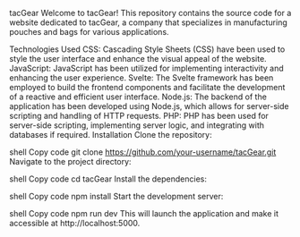 tacGear
Welcome to tacGear! This repository contains the source code for a website dedicated to tacGear, a company that specializes in manufacturing pouches and bags for various applications.

Technologies Used
CSS: Cascading Style Sheets (CSS) have been used to style the user interface and enhance the visual appeal of the website.
JavaScript: JavaScript has been utilized for implementing interactivity and enhancing the user experience.
Svelte: The Svelte framework has been employed to build the frontend components and facilitate the development of a reactive and efficient user interface.
Node.js: The backend of the application has been developed using Node.js, which allows for server-side scripting and handling of HTTP requests.
PHP: PHP has been used for server-side scripting, implementing server logic, and integrating with databases if required.
Installation
Clone the repository:

shell
Copy code
git clone https://github.com/your-username/tacGear.git
Navigate to the project directory:

shell
Copy code
cd tacGear
Install the dependencies:

shell
Copy code
npm install
Start the development server:

shell
Copy code
npm run dev
This will launch the application and make it accessible at http://localhost:5000.
